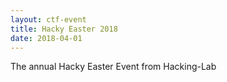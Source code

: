 ```yaml
---
layout: ctf-event
title: Hacky Easter 2018
date: 2018-04-01
---
```


The annual Hacky Easter Event from Hacking-Lab
